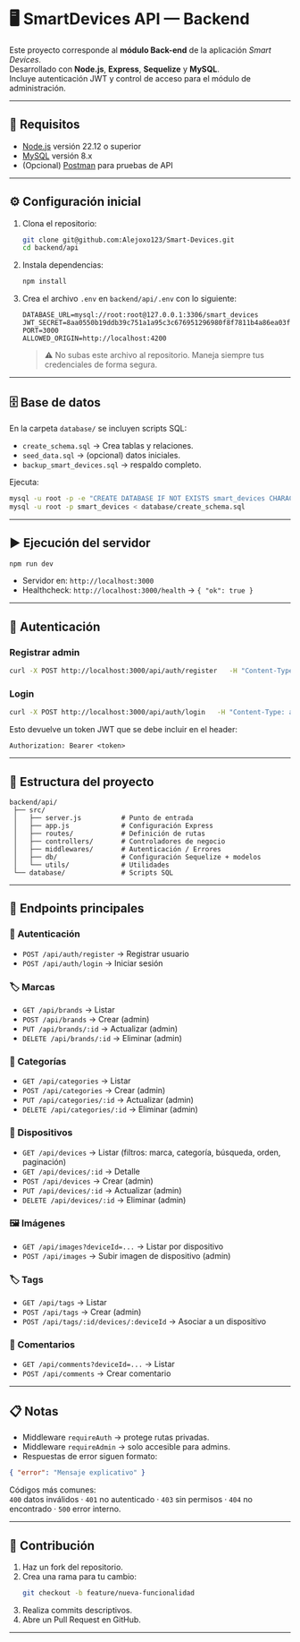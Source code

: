 # 🖥️ SmartDevices API — Backend

Este proyecto corresponde al **módulo Back-end** de la aplicación *Smart Devices*.  
Desarrollado con **Node.js**, **Express**, **Sequelize** y **MySQL**.  
Incluye autenticación JWT y control de acceso para el módulo de administración.

---

## 🚀 Requisitos

- [Node.js](https://nodejs.org/) versión 22.12 o superior  
- [MySQL](https://dev.mysql.com/) versión 8.x  
- (Opcional) [Postman](https://www.postman.com/) para pruebas de API  

---

## ⚙️ Configuración inicial

1. Clona el repositorio:  
   ```bash
   git clone git@github.com:Alejoxo123/Smart-Devices.git
   cd backend/api
   ```

2. Instala dependencias:  
   ```bash
   npm install
   ```

3. Crea el archivo `.env` en `backend/api/.env` con lo siguiente:  

   ```dotenv
   DATABASE_URL=mysql://root:root@127.0.0.1:3306/smart_devices
   JWT_SECRET=8aa0550b19ddb39c751a1a95c3c676951296980f8f7811b4a86ea03f5aabc411102430e527c7b4f80f9ceac9962e61d3
   PORT=3000
   ALLOWED_ORIGIN=http://localhost:4200
   ```

   > ⚠️ No subas este archivo al repositorio. Maneja siempre tus credenciales de forma segura.

---

## 🗄️ Base de datos

En la carpeta `database/` se incluyen scripts SQL:

- `create_schema.sql` → Crea tablas y relaciones.  
- `seed_data.sql` → (opcional) datos iniciales.  
- `backup_smart_devices.sql` → respaldo completo.

Ejecuta:

```bash
mysql -u root -p -e "CREATE DATABASE IF NOT EXISTS smart_devices CHARACTER SET utf8mb4 COLLATE utf8mb4_unicode_ci;"
mysql -u root -p smart_devices < database/create_schema.sql
```

---

## ▶️ Ejecución del servidor

```bash
npm run dev
```

- Servidor en: `http://localhost:3000`  
- Healthcheck: `http://localhost:3000/health` → `{ "ok": true }`

---

## 👤 Autenticación

### Registrar admin
```bash
curl -X POST http://localhost:3000/api/auth/register   -H "Content-Type: application/json"   -d '{"name":"admin","email":"admin@example.com","password":"admin123","role":"admin"}'
```

### Login
```bash
curl -X POST http://localhost:3000/api/auth/login   -H "Content-Type: application/json"   -d '{"email":"admin@example.com","password":"admin123"}'
```

Esto devuelve un token JWT que se debe incluir en el header:  
```
Authorization: Bearer <token>
```

---

## 📂 Estructura del proyecto

```
backend/api/
 ├── src/
 │   ├── server.js          # Punto de entrada
 │   ├── app.js             # Configuración Express
 │   ├── routes/            # Definición de rutas
 │   ├── controllers/       # Controladores de negocio
 │   ├── middlewares/       # Autenticación / Errores
 │   ├── db/                # Configuración Sequelize + modelos
 │   └── utils/             # Utilidades
 └── database/              # Scripts SQL
```

---

## 🔗 Endpoints principales

### 🔑 Autenticación
- `POST /api/auth/register` → Registrar usuario  
- `POST /api/auth/login` → Iniciar sesión  

### 🏷️ Marcas
- `GET /api/brands` → Listar  
- `POST /api/brands` → Crear (admin)  
- `PUT /api/brands/:id` → Actualizar (admin)  
- `DELETE /api/brands/:id` → Eliminar (admin)  

### 📂 Categorías
- `GET /api/categories` → Listar  
- `POST /api/categories` → Crear (admin)  
- `PUT /api/categories/:id` → Actualizar (admin)  
- `DELETE /api/categories/:id` → Eliminar (admin)  

### 📱 Dispositivos
- `GET /api/devices` → Listar (filtros: marca, categoría, búsqueda, orden, paginación)  
- `GET /api/devices/:id` → Detalle  
- `POST /api/devices` → Crear (admin)  
- `PUT /api/devices/:id` → Actualizar (admin)  
- `DELETE /api/devices/:id` → Eliminar (admin)  

### 🖼️ Imágenes
- `GET /api/images?deviceId=...` → Listar por dispositivo  
- `POST /api/images` → Subir imagen de dispositivo (admin)  

### 🏷️ Tags
- `GET /api/tags` → Listar  
- `POST /api/tags` → Crear (admin)  
- `POST /api/tags/:id/devices/:deviceId` → Asociar a un dispositivo  

### 💬 Comentarios
- `GET /api/comments?deviceId=...` → Listar  
- `POST /api/comments` → Crear comentario  

---

## 📋 Notas

- Middleware `requireAuth` → protege rutas privadas.  
- Middleware `requireAdmin` → solo accesible para admins.  
- Respuestas de error siguen formato:  

```json
{ "error": "Mensaje explicativo" }
```

Códigos más comunes:  
`400` datos inválidos · `401` no autenticado · `403` sin permisos · `404` no encontrado · `500` error interno.  

---

## 🤝 Contribución

1. Haz un fork del repositorio.  
2. Crea una rama para tu cambio:  
   ```bash
   git checkout -b feature/nueva-funcionalidad
   ```
3. Realiza commits descriptivos.  
4. Abre un Pull Request en GitHub.  

---
